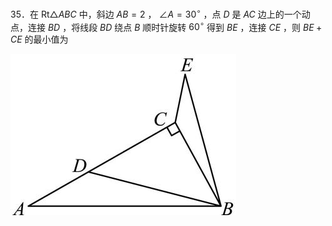 35．在 $\mathrm { R t } \triangle A B C$ 中，斜边 $A B = 2$ ， $\angle A = 3 0 ^ { \circ }$ ，点 $D$ 是 $A C$ 边上的一个动点，连接 $B D$ ，将线段 $B D$ 绕点 $B$ 顺时针旋转 $6 0 ^ { \circ }$ 得到 $B E$ ，连接 $C E$ ，则 $B E { + } C E$ 的最小值为

![](<../../qs_image_DB/专题2-1__将军饮马等8类常见最值问题（解析版）/1bba8160fb47e8a3e525b96f4f7b15722b30fea17cec028e7c98b0ad2200cba9.jpg>)

